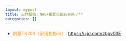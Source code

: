 ```yaml
---
layout: mypost
title: 王炸搭档！NAS+投影仪能有多爽？**
categories: []
---
```


- <font color="#FF8C00">明基TK700（家用投影仪）：</font><https://u.jd.com/zbgv03E>